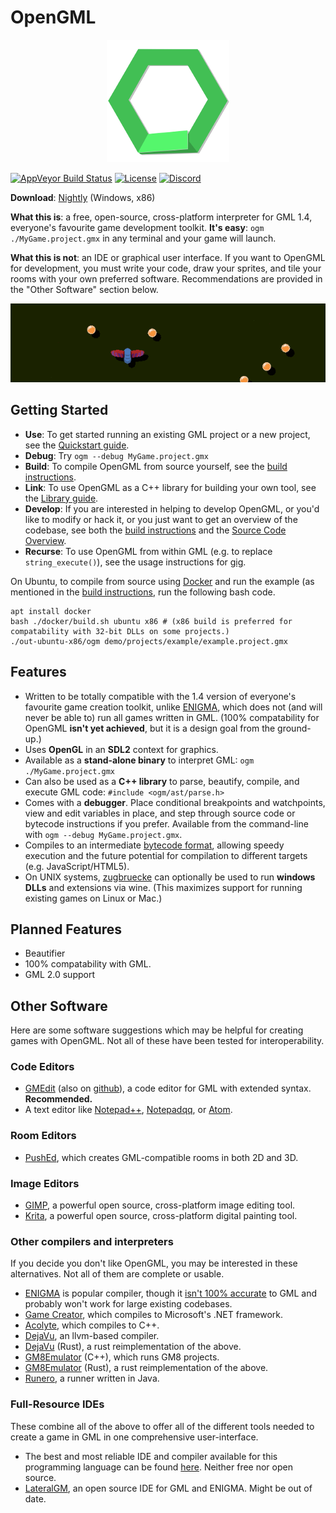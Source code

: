 # OpenGML

<p align="center"><img src="./etc/logo-alpha-small.png" /></p>

[![AppVeyor Build Status](https://ci.appveyor.com/api/projects/status/github/maiple/opengml?svg=true)](https://ci.appveyor.com/project/maiple/opengml)
[![License](https://img.shields.io/github/license/maiple/opengml?svg=true)](./LICENSE)
[![Discord](https://img.shields.io/discord/708407305833676960?svg=true)](https://discord.gg/3aztsGj)

**Download**: [Nightly](https://ci.appveyor.com/api/projects/maiple/opengml/artifacts/ogm-win32.zip) (Windows, x86)

**What this is**: a free, open-source, cross-platform interpreter for GML 1.4, everyone's favourite game development toolkit. **It's easy**: `ogm ./MyGame.project.gmx` in any terminal and your game will launch.

**What this is not**: an IDE or graphical user interface. If you want to OpenGML for development, you must write your code, draw your sprites, and tile your rooms with your own preferred software. Recommendations are provided in the "Other Software" section below.

<p align="center"><img src="./etc/example-game.gif" /></p>

## Getting Started

- **Use**: To get started running an existing GML project or a new project, see the [Quickstart guide](./etc/QUICKSTART.md).
- **Debug**: Try `ogm --debug MyGame.project.gmx`
- **Build**: To compile OpenGML from source yourself, see the [build instructions](./etc/BUILD.md).
- **Link**: To use OpenGML as a C++ library for building your own tool, see the [Library guide](./etc/LIBRARY.md).
- **Develop**: If you are interested in helping to develop OpenGML, or you'd like to modify or hack it, or you just want to get an overview of the codebase, see both the [build instructions](./etc/BUILD.md) and the [Source Code Overview](./etc/SOURCE_OVERVIEW.md).
- **Recurse**: To use OpenGML from within GML (e.g. to replace `string_execute()`), see the usage instructions for [gig](./src/gig/README.md).

On Ubuntu, to compile from source using [Docker](https://www.docker.com/) and run the example (as mentioned in the [build instructions](./etc/BUILD.md), run the following bash code.

```
apt install docker
bash ./docker/build.sh ubuntu x86 # (x86 build is preferred for compatability with 32-bit DLLs on some projects.)
./out-ubuntu-x86/ogm demo/projects/example/example.project.gmx
```

## Features

- Written to be totally compatible with the 1.4 version of everyone's favourite game creation toolkit, unlike [ENIGMA](https://enigma-dev.org/), which does not (and will never be able to) run all games written in GML. (100% compatability for OpenGML **isn't yet achieved**, but it is a design goal from the ground-up.)
- Uses **OpenGL** in an **SDL2** context for graphics.
- Available as a **stand-alone binary** to interpret GML: `ogm ./MyGame.project.gmx`
- Can also be used as a **C++ library** to parse, beautify, compile, and execute GML code: `#include <ogm/ast/parse.h>`
- Comes with a **debugger**. Place conditional breakpoints and watchpoints, view and edit variables in place, and step through source code or bytecode instructions if you prefer. Available from the command-line with `ogm --debug MyGame.project.gmx`.
- Compiles to an intermediate [bytecode format](./include/ogm/bytecode/bytecode.hpp), allowing speedy execution and the future potential for compilation to different targets (e.g. JavaScript/HTML5).
- On UNIX systems, [zugbruecke](https://github.com/pleiszenburg/zugbruecke) can optionally be used to run **windows DLLs** and extensions via wine. (This maximizes support for running existing games on Linux or Mac.)

## Planned Features

- Beautifier
- 100% compatability with GML.
- GML 2.0 support

## Other Software

Here are some software suggestions which may be helpful for creating games with OpenGML. Not all of these have been tested for interoperability.

### Code Editors

- [GMEdit](https://yellowafterlife.itch.io/gmedit) (also on [github](https://github.com/GameMakerDiscord/GMEdit)), a code editor for GML with extended syntax. **Recommended.**
- A text editor like [Notepad++](https://notepad-plus-plus.org/), [Notepadqq](https://notepadqq.com/s/), or [Atom](https://atom.io/).

### Room Editors

- [PushEd](https://github.com/GameMakerDiscord/PushEd), which creates GML-compatible rooms in both 2D and 3D.

### Image Editors

- [GIMP](https://www.gimp.org/), a powerful open source, cross-platform image editing tool.
- [Krita](https://krita.org/en/), a powerful open source, cross-platform digital painting tool.

### Other compilers and interpreters

If you decide you don't like OpenGML, you may be interested in these alternatives. Not all of them are complete or usable.

- [ENIGMA](https://enigma-dev.org/) is popular compiler, though it [isn't 100% accurate](https://enigma-dev.org/docs/Wiki/GM_Incompatibilities) to GML and probably won't work for large existing codebases.
- [Game Creator](https://github.com/joshwyant/game-creator), which compiles to Microsoft's .NET framework.
- [Acolyte](https://github.com/donkeybonks/acolyte), which compiles to C++.
- [DejaVu](https://github.com/rpjohnst/dejavu-llvm), an llvm-based compiler.
- [DejaVu](https://github.com/rpjohnst/dejavu) (Rust), a rust reimplementation of the above.
- [GM8Emulator](https://github.com/Adamcake/Legacy-GM8Emulator) (C++), which runs GM8 projects.
- [GM8Emulator](https://github.com/OpenGM8/GM8Emulator) (Rust), a rust reimplementation of the above.
- [Runero](https://github.com/bobtheblueberry/Runero), a runner written in Java.

### Full-Resource IDEs

These combine all of the above to offer all of the different tools needed to create a game in GML in one comprehensive user-interface.

- The best and most reliable IDE and compiler available for this programming language can be found [here](https://www.yoyogames.com/). Neither free nor open source.
- [LateralGM](http://lateralgm.org/), an open source IDE for GML and ENIGMA. Might be out of date.
